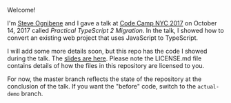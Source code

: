 
Welcome!

I'm [Steve Ognibene](http://www.pluralsight.com/author/steve-ognibene) and I gave a talk at [Code Camp NYC 2017](https://codecampnyc.org/) on October 14, 2017 called *Practical TypeScript 2 Migration*.  In the talk, I showed how to convert an existing web project that uses JavaScript to TypeScript.

I will add some more details soon, but this repo has the code I showed during the talk.  The [slides are here](slides.pdf).  Please note the LICENSE.md file contains details of how the files in this repository are licensed to you.

For now, the master branch reflects the state of the repository at the conclusion of the talk.  If you want the "before" code, switch to the `actual-demo` branch.

